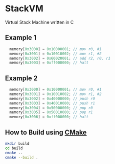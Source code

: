# StackVM

Virtual Stack Machine written in C

## Example 1

```c
  memory[0x3000] = 0x10000001; // mov r0, #1
  memory[0x3001] = 0x10010002; // mov r1, #2
  memory[0x3002] = 0x60020001; // add r2, r0, r1
  memory[0x3003] = 0xff000000; // halt
```

## Example 2

```c
  memory[0x3000] = 0x10000001; // mov r0, #1
  memory[0x3001] = 0x10010002; // mov r1, #2
  memory[0x3002] = 0x40000000; // push r0
  memory[0x3003] = 0x40010000; // push r1
  memory[0x3004] = 0x50000000; // pop r0
  memory[0x3005] = 0x50010000; // pop r1
  memory[0x3006] = 0xff000000; // halt
```

## How to Build using [CMake](https://cmake.org/)

```bash
mkdir build
cd build
cmake ..
cmake --build .
```
